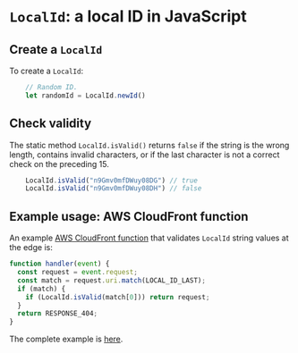 # `LocalId`: a local ID in JavaScript

## Create a `LocalId`

To create a `LocalId`:

```javascript
    // Random ID.
    let randomId = LocalId.newId()
```

## Check validity

The static method `LocalId.isValid()` returns `false` if the string is
the wrong length, contains invalid characters, or if the last character is not a correct
check on the preceding 15.

```javascript
    LocalId.isValid("n9Gmv0mfDWuy08DG") // true
    LocalId.isValid("n9Gmv0mfDWuy08DH") // false
```

## Example usage: AWS CloudFront function

An example
[AWS CloudFront function](https://docs.aws.amazon.com/AmazonCloudFront/latest/DeveloperGuide/edge-functions.html)
that validates `LocalId` string values at the edge is:

```javascript
function handler(event) {
  const request = event.request;
  const match = request.uri.match(LOCAL_ID_LAST);
  if (match) {
    if (LocalId.isValid(match[0])) return request;
  }
  return RESPONSE_404;
}
```
The complete example is [here](./cloudfront-validation.js).
